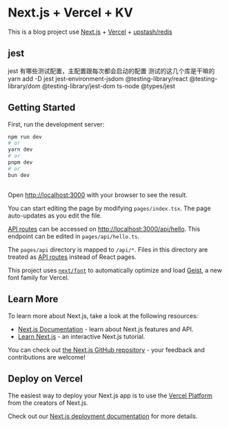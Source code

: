 # Next.js + Vercel + KV
This is a blog project use [Next.js](https://nextjs.org) + [Vercel](https://vercel.com) + [upstash/redis](https://github.com/upstash/redis)


## jest
jest 有哪些测试配置，主配置跟每次都会启动的配置
测试的这几个库是干嘛的
yarn add -D jest 
 jest-environment-jsdom
 @testing-library/react
 @testing-library/dom
 @testing-library/jest-dom
 ts-node @types/jest

    

## Getting Started

First, run the development server:

```bash
npm run dev
# or
yarn dev
# or
pnpm dev
# or
bun dev
```

## 


Open [http://localhost:3000](http://localhost:3000) with your browser to see the result.

You can start editing the page by modifying `pages/index.tsx`. The page auto-updates as you edit the file.

[API routes](https://nextjs.org/docs/pages/building-your-application/routing/api-routes) can be accessed on [http://localhost:3000/api/hello](http://localhost:3000/api/hello). This endpoint can be edited in `pages/api/hello.ts`.

The `pages/api` directory is mapped to `/api/*`. Files in this directory are treated as [API routes](https://nextjs.org/docs/pages/building-your-application/routing/api-routes) instead of React pages.

This project uses [`next/font`](https://nextjs.org/docs/pages/building-your-application/optimizing/fonts) to automatically optimize and load [Geist](https://vercel.com/font), a new font family for Vercel.

## Learn More

To learn more about Next.js, take a look at the following resources:

- [Next.js Documentation](https://nextjs.org/docs) - learn about Next.js features and API.
- [Learn Next.js](https://nextjs.org/learn-pages-router) - an interactive Next.js tutorial.

You can check out [the Next.js GitHub repository](https://github.com/vercel/next.js) - your feedback and contributions are welcome!

## Deploy on Vercel

The easiest way to deploy your Next.js app is to use the [Vercel Platform](https://vercel.com/new?utm_medium=default-template&filter=next.js&utm_source=create-next-app&utm_campaign=create-next-app-readme) from the creators of Next.js.

Check out our [Next.js deployment documentation](https://nextjs.org/docs/pages/building-your-application/deploying) for more details.
